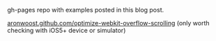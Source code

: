 gh-pages repo with examples posted in this blog post.

[aronwoost.github.com/optimize-webkit-overflow-scrolling](http://aronwoost.github.com/optimize-webkit-overflow-scrolling)
(only worth checking with iOS5+ device or simulator)